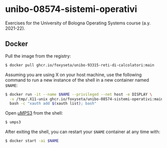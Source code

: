 # unibo-08574-sistemi-operativi
Exercises for the University of Bologna Operating Systems course (a.y. 2021-22).

## Docker
Pull the image from the registry:
```bash
$ docker pull ghcr.io/foxyseta/unibo-93315-reti-di-calcolatori:main
```
Assuming you are using X on your host machine, use the following command to run
a new instance of the shell in a new container named `$NAME`:
```bash
$ docker run -it --name $NAME --privileged --net host -e DISPLAY \
  -v /tmp/.X11-unix ghcr.io/foxyseta/unibo-08574-sistemi-operativi:main \
  bash -c "xauth add $(xauth list); bash"
```
Open [µMPS3](https://github.com/virtualsquare/umps3) from the shell:
```bash
$ umps3
```
After exiting the shell, you can restart your `$NAME` container at any time
with:
```bash
$ docker start -ai $NAME
```
